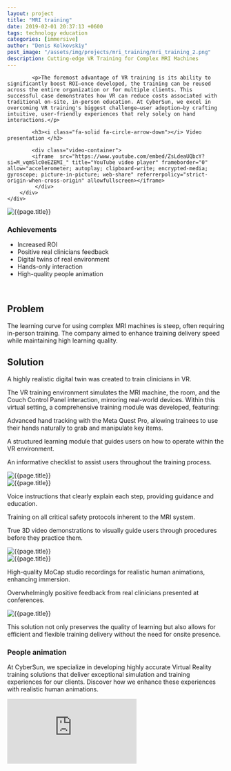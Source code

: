 ```yaml
---
layout: project
title: "MRI training"
date: 2019-02-01 20:37:13 +0600
tags: technology education
categories: [immersive]
author: "Denis Kolkovskiy"
post_image: "/assets/img/projects/mri_training/mri_training_2.png"
description: Cutting-edge VR Training for Complex MRI Machines
---
```


<div class="row">
    <div class="col-md-12">
        <div class="service-details mb-40">
			
            <p>The foremost advantage of VR training is its ability to significantly boost ROI—once developed, the training can be reused across the entire organization or for multiple clients. This successful case demonstrates how VR can reduce costs associated with traditional on-site, in-person education. At CyberSun, we excel in overcoming VR training's biggest challenge—user adoption—by crafting intuitive, user-friendly experiences that rely solely on hand interactions.</p>
            
			<h3><i class="fa-solid fa-circle-arrow-down"></i> Video presentation </h3>
			
			<div class="video-container">
		   	<iframe  src="https://www.youtube.com/embed/ZsLdeaUQbcY?si=M_vqmSlc0eEZEMI_" title="YouTube video player" frameborder="0" allow="accelerometer; autoplay; clipboard-write; encrypted-media; gyroscope; picture-in-picture; web-share" referrerpolicy="strict-origin-when-cross-origin" allowfullscreen></iframe>
			 </div>
		</div>
    </div>
</div>
<div class="row">
    <div class="col-xl-6 col-lg-12">
			<div class="s-details-img mb-30"><img src="{{site.baseurl}}/assets/img/projects/mri_training/mri_machine_1.png" alt="{{page.title}}"></div>
    </div>
    <div class="col-xl-6 col-lg-12">
        <div class="service-details mb-40">
            <h3><i class="fa-solid fa-trophy"></i> Achievements</h3>
            <ul>
                <li><span class="lnr lnr-star"></span> Increased ROI</li>
                <li><span class="lnr lnr-star"></span> Positive real clinicians feedback</li>
                <li><span class="lnr lnr-star"></span> Digital twins of real environment</li>
                <li><span class="lnr lnr-star"></span> Hands-only interaction</li>
                <li><span class="lnr lnr-star"></span> High-quality people animation</li>
            </ul>
            <p>&nbsp;</p>
        </div>
    </div>
</div>


<h2><i class="fa-solid fa-triangle-exclamation"></i> Problem</h2>
<p>The learning curve for using complex MRI machines is steep, often requiring in-person training. The company aimed to enhance training delivery speed while maintaining high learning quality.</p>

<h2><i class="fa-solid fa-square-poll-vertical"></i> Solution</h2>
<p><i class="fa-regular fa-star"></i> A highly realistic digital twin was created to train clinicians in VR.</p>
<p><i class="fa-regular fa-star"></i> The VR training environment simulates the MRI machine, the room, and the Couch Control Panel interaction, mirroring real-world devices. Within this virtual setting, a comprehensive training module was developed, featuring:</p>

<p><i class="fa-regular fa-star"></i> Advanced hand tracking with the Meta Quest Pro, allowing trainees to use their hands naturally to grab and manipulate key items.</p>
<p><i class="fa-regular fa-star"></i> A structured learning module that guides users on how to operate within the VR environment.</p>
<p><i class="fa-regular fa-star"></i> An informative checklist to assist users throughout the training process.</p>

<div class="row">
<div class="col-xl-6 col-lg-12">
        <div class="s-details-img mb-30"><img src="{{site.baseurl}}/assets/img/projects/mri_training/couch_1.png" alt="{{page.title}}"></div>
</div>
<div class="col-xl-6 col-lg-12">
	<div class="s-details-img mb-30"><img src="{{site.baseurl}}/assets/img/projects/mri_training/control_room_1.png" alt="{{page.title}}"></div>
</div>
</div>
<p><i class="fa-regular fa-star"></i> Voice instructions that clearly explain each step, providing guidance and education.</p>
<p><i class="fa-regular fa-star"></i> Training on all critical safety protocols inherent to the MRI system.</p>
<p><i class="fa-regular fa-star"></i> True 3D video demonstrations to visually guide users through procedures before they practice them.</p>

<div class="row">
<div class="col-xl-6 col-lg-12">
        <div class="s-details-img mb-30"><img src="{{site.baseurl}}/assets/img/projects/mri_training/control_room_2.png" alt="{{page.title}}"></div>
</div>
<div class="col-xl-6 col-lg-12">
	<div class="s-details-img mb-30"><img src="{{site.baseurl}}/assets/img/projects/mri_training/teleport_1.png" alt="{{page.title}}"></div>
</div>
</div>

<p><i class="fa-regular fa-star"></i> High-quality MoCap studio recordings for realistic human animations, enhancing immersion.</p>
<p><i class="fa-regular fa-star"></i> Overwhelmingly positive feedback from real clinicians presented at conferences.</p>
<div class="row">
<div class="col-xl-6 col-lg-12">
        <div class="s-details-img mb-30"><img src="{{site.baseurl}}/assets/img/projects/mri_training/table_1.png" alt="{{page.title}}"></div>
</div>
</div>


<p>This solution not only preserves the quality of learning but also allows for efficient and flexible training delivery without the need for onsite presence.</p>

<h3><i class="fa-solid fa-circle-arrow-down"></i> People animation </h3>

<p>At CyberSun, we specialize in developing highly accurate Virtual Reality training solutions that deliver exceptional simulation and training experiences for our clients. Discover how we enhance these experiences with realistic human animations.</p>


<div class="video-container">
		   	<iframe  src="https://www.youtube.com/embed/0RQUd74nnTM?si=tQ6k6QamUgm8UXB-" title="YouTube video player" frameborder="0" allow="accelerometer; autoplay; clipboard-write; encrypted-media; gyroscope; picture-in-picture; web-share" referrerpolicy="strict-origin-when-cross-origin" allowfullscreen></iframe>
</div>
